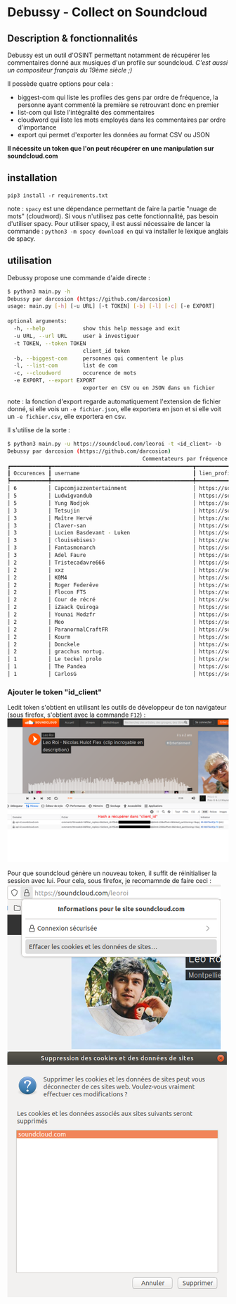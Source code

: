 # Debussy - Collect on Soundcloud

## Description & fonctionnalités

Debussy est un outil d'OSINT permettant notamment de récupérer les commentaires donné aux musiques d'un profile sur soundcloud.
_C'est aussi un compositeur français du 19ème siècle ;)_

Il possède quatre options pour cela :
 - biggest-com qui liste les profiles des gens par ordre de fréquence, la personne ayant commenté la première se retrouvant donc en premier
 - list-com qui liste l'intégralité des commentaires
 - cloudword qui liste les mots employés dans les commentaires par ordre d'importance
 - export qui permet d'exporter les données au format CSV ou JSON

**Il nécessite un token que l'on peut récupérer en une manipulation sur soundcloud.com**

 ## installation

 `pip3 install -r requirements.txt`

note : `spacy` est une dépendance permettant de faire la partie "nuage de mots" (cloudword). Si vous n'utilisez pas cette fonctionnalité, pas besoin d'utiliser spacy.
Pour utiliser spacy, il est aussi nécessaire de lancer la commande :
`python3 -m spacy download en`
qui va installer le lexique anglais de spacy.

## utilisation

Debussy propose une commande d'aide directe :

```bash
$ python3 main.py -h
Debussy par darcosion (https://github.com/darcosion)
usage: main.py [-h] [-u URL] [-t TOKEN] [-b] [-l] [-c] [-e EXPORT]

optional arguments:
  -h, --help            show this help message and exit
  -u URL, --url URL     user à investiguer
  -t TOKEN, --token TOKEN
                        client_id token
  -b, --biggest-com     personnes qui commentent le plus
  -l, --list-com        list de com
  -c, --cloudword       occurence de mots
  -e EXPORT, --export EXPORT
                        exporter en CSV ou en JSON dans un fichier
```

note : la fonction d'export regarde automatiquement l'extension de fichier donné, si elle vois un `-e fichier.json`, elle exportera en json et si elle voit un `-e fichier.csv`, elle exportera en csv.

Il s'utilise de la sorte :  


```bash
$ python3 main.py -u https://soundcloud.com/leoroi -t <id_client> -b
Debussy par darcosion (https://github.com/darcosion)
                                           Commentateurs par fréquence                                            
┏━━━━━━━━━━━━┳━━━━━━━━━━━━━━━━━━━━━━━━━━━━━━━━━━━━━━━━━━━━━┳━━━━━━━━━━━━━━━━━━━━━━━━━━━━━━━━━━━━━━━━━━━━━━━━━━━━━┓
┃ Occurences ┃ username                                    ┃ lien_profile                                        ┃
┡━━━━━━━━━━━━╇━━━━━━━━━━━━━━━━━━━━━━━━━━━━━━━━━━━━━━━━━━━━━╇━━━━━━━━━━━━━━━━━━━━━━━━━━━━━━━━━━━━━━━━━━━━━━━━━━━━━┩
│ 6          │ Capcomjazzentertainment                     │ https://soundcloud.com/capcomjazzent                │
│ 5          │ Ludwigvandub                                │ https://soundcloud.com/ludwigvandub                 │
│ 5          │ Yung Nodjok                                 │ https://soundcloud.com/yungnodjok                   │
│ 3          │ Tetsujin                                    │ https://soundcloud.com/txtsxjxn                     │
│ 3          │ Maître Hervé                                │ https://soundcloud.com/exeio                        │
│ 3          │ Claver-san                                  │ https://soundcloud.com/claver-san                   │
│ 3          │ Lucien Basdevant - Luken                    │ https://soundcloud.com/luuken                       │
│ 3          │ ☾louisebises☽                               │ https://soundcloud.com/louisebises                  │
│ 3          │ Fantasmonarch                               │ https://soundcloud.com/fantasmonarch                │
│ 3          │ Adel Faure                                  │ https://soundcloud.com/adelfaure                    │
│ 2          │ Tristecadavre666                            │ https://soundcloud.com/emonsoy666                   │
│ 2          │ xxz                                         │ https://soundcloud.com/xxxzxxxzxxxz                 │
│ 2          │ K0M4                                        │ https://soundcloud.com/user-705113193-565327199     │
│ 2          │ Roger Federêve                              │ https://soundcloud.com/fedecrepes                   │
│ 2          │ Flocon FTS                                  │ https://soundcloud.com/user449838177                │
│ 2          │ Cour de récré                               │ https://soundcloud.com/courderecre                  │
│ 2          │ iZaack Quiroga                              │ https://soundcloud.com/izaack-quiroga               │
│ 2          │ Younai Modzfr                               │ https://soundcloud.com/younai-modzfr                │
│ 2          │ Meo                                         │ https://soundcloud.com/meorciaa                     │
│ 2          │ ParanormalCraftFR                           │ https://soundcloud.com/paranormalcraftfr            │
│ 2          │ Kourm                                       │ https://soundcloud.com/kourmwave                    │
│ 2          │ Donckele                                    │ https://soundcloud.com/neirda-donckele              │
│ 2          │ gracchus nortug.                            │ https://soundcloud.com/gracchusnortug               │
│ 1          │ Le teckel prolo                             │ https://soundcloud.com/jeanne-crowley-129656146     │
│ 1          │ The Pandea                                  │ https://soundcloud.com/thepandea                    │
│ 1          │ CarlosG                                     │ https://soundcloud.com/user-23956215                │
```

### Ajouter le token "id_client"

Ledit token s'obtient en utilisant les outils de développeur de ton navigateur (sous firefox, s'obtient avec la commande `F12`) :
![image de soundcloud](doc/flex.png)

Pour que soundcloud génère un nouveau token, il suffit de réinitialiser la session avec lui. Pour cela, sous firefox, je recomamnde de faire ceci :
![image de soundcloud](doc/1.png)
![image de soundcloud](doc/2.png)
